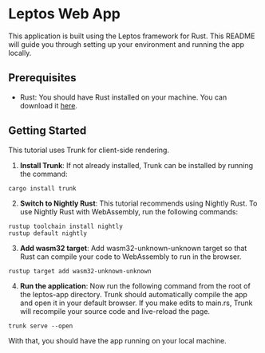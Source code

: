 # Leptos Web App

This application is built using the Leptos framework for Rust. This README will guide you through setting up your environment and running the app locally.

## Prerequisites

- Rust: You should have Rust installed on your machine. You can download it [here](https://www.rust-lang.org/tools/install).

## Getting Started

This tutorial uses Trunk for client-side rendering.

1. **Install Trunk**: If not already installed, Trunk can be installed by running the command:

```shell
cargo install trunk
```

2. **Switch to Nightly Rust**: This tutorial recommends using Nightly Rust. To use Nightly Rust with WebAssembly, run the following commands:

```shell
rustup toolchain install nightly
rustup default nightly
```

3. **Add wasm32 target**: Add wasm32-unknown-unknown target so that Rust can compile your code to WebAssembly to run in the browser.

```shell
rustup target add wasm32-unknown-unknown
```

4. **Run the application**: Now run the following command from the root of the leptos-app directory. Trunk should automatically compile the app and open it in your default browser. If you make edits to main.rs, Trunk will recompile your source code and live-reload the page.

```shell
trunk serve --open
```

With that, you should have the app running on your local machine.
